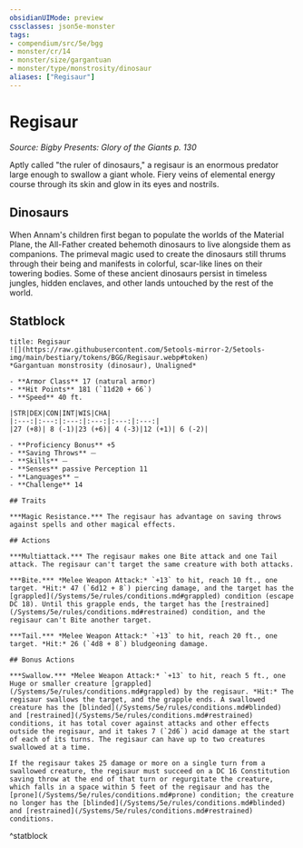 ```yaml
---
obsidianUIMode: preview
cssclasses: json5e-monster
tags:
- compendium/src/5e/bgg
- monster/cr/14
- monster/size/gargantuan
- monster/type/monstrosity/dinosaur
aliases: ["Regisaur"]
---
```

# Regisaur
*Source: Bigby Presents: Glory of the Giants p. 130*  

Aptly called "the ruler of dinosaurs," a regisaur is an enormous predator large enough to swallow a giant whole. Fiery veins of elemental energy course through its skin and glow in its eyes and nostrils.

## Dinosaurs

When Annam's children first began to populate the worlds of the Material Plane, the All-Father created behemoth dinosaurs to live alongside them as companions. The primeval magic used to create the dinosaurs still thrums through their being and manifests in colorful, scar-like lines on their towering bodies. Some of these ancient dinosaurs persist in timeless jungles, hidden enclaves, and other lands untouched by the rest of the world.

## Statblock

```ad-statblock
title: Regisaur
![](https://raw.githubusercontent.com/5etools-mirror-2/5etools-img/main/bestiary/tokens/BGG/Regisaur.webp#token)
*Gargantuan monstrosity (dinosaur), Unaligned*

- **Armor Class** 17 (natural armor)
- **Hit Points** 181 (`11d20 + 66`)
- **Speed** 40 ft.

|STR|DEX|CON|INT|WIS|CHA|
|:---:|:---:|:---:|:---:|:---:|:---:|
|27 (+8)| 8 (-1)|23 (+6)| 4 (-3)|12 (+1)| 6 (-2)|

- **Proficiency Bonus** +5
- **Saving Throws** ⏤
- **Skills** ⏤
- **Senses** passive Perception 11
- **Languages** —
- **Challenge** 14

## Traits

***Magic Resistance.*** The regisaur has advantage on saving throws against spells and other magical effects.

## Actions

***Multiattack.*** The regisaur makes one Bite attack and one Tail attack. The regisaur can't target the same creature with both attacks.

***Bite.*** *Melee Weapon Attack:* `+13` to hit, reach 10 ft., one target. *Hit:* 47 (`6d12 + 8`) piercing damage, and the target has the [grappled](/Systems/5e/rules/conditions.md#grappled) condition (escape DC 18). Until this grapple ends, the target has the [restrained](/Systems/5e/rules/conditions.md#restrained) condition, and the regisaur can't Bite another target.

***Tail.*** *Melee Weapon Attack:* `+13` to hit, reach 20 ft., one target. *Hit:* 26 (`4d8 + 8`) bludgeoning damage.

## Bonus Actions

***Swallow.*** *Melee Weapon Attack:* `+13` to hit, reach 5 ft., one Huge or smaller creature [grappled](/Systems/5e/rules/conditions.md#grappled) by the regisaur. *Hit:* The regisaur swallows the target, and the grapple ends. A swallowed creature has the [blinded](/Systems/5e/rules/conditions.md#blinded) and [restrained](/Systems/5e/rules/conditions.md#restrained) conditions, it has total cover against attacks and other effects outside the regisaur, and it takes 7 (`2d6`) acid damage at the start of each of its turns. The regisaur can have up to two creatures swallowed at a time.

If the regisaur takes 25 damage or more on a single turn from a swallowed creature, the regisaur must succeed on a DC 16 Constitution saving throw at the end of that turn or regurgitate the creature, which falls in a space within 5 feet of the regisaur and has the [prone](/Systems/5e/rules/conditions.md#prone) condition; the creature no longer has the [blinded](/Systems/5e/rules/conditions.md#blinded) and [restrained](/Systems/5e/rules/conditions.md#restrained) conditions.
```
^statblock